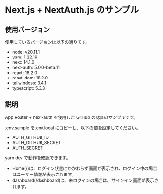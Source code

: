 # Next.js + NextAuth.js のサンプル

## 使用バージョン

使用しているバージョンは以下の通りです。

- node: v20.11.1
- yarn: 1.22.19
- next: 14.1.0
- next-auth: 5.0.0-beta.11
- react: 18.2.0
- react-dom: 18.2.0
- tailwindcss: 3.4.1
- typescript: 5.3.3

## 説明

App Router + next-auth を使用した GitHub の認証のサンプルです。

.env.sample を.env.local にコピーし、以下の値を設定してください。

- AUTH_GITHUB_ID
- AUTH_GITHUB_SECRET
- AUTH_SECRET

yarn dev で動作を確認できます。

- Home(/)は、ログイン状態にかかわらず画面が表示され、ログイン中の場合はユーザー情報が表示されます。
- dashboard(/dashboard)は、未ログインの場合は、サインイン画面が表示されます。
